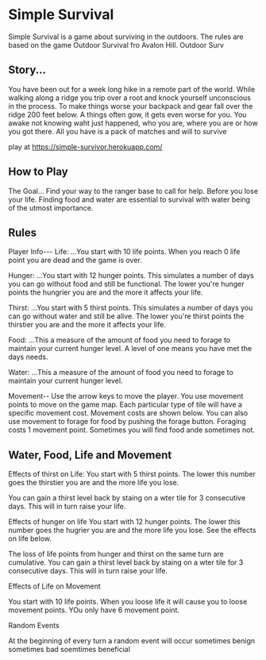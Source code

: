 # Simple Survival

Simple Survival is a game about surviving in the outdoors. The rules are based on the game Outdoor Survival fro Avalon Hill.  Outdoor Surv

## Story...

You have been out for a week long hike in a remote part of the world. While walking along a ridge you trip over a root and knock yourself unconscious in the process. To make things worse your backpack and gear fall over the ridge 200 feet below. A things often gow, it gets even worse for you.  You awake not knowing waht just happened, who you are, where you are or how you got there. All you have is a pack of matches and will to survive

play at <a>https://simple-survivor.herokuapp.com/</a>


## How to Play

The Goal...
Find your way to the ranger base to call for help. Before you lose your life.  Finding food and water are essential to survival with water being of the utmost importance.

## Rules
Player Info---
Life:  ...You start with 10 life points.  When you reach 0 life point you are dead and the game is over.

Hunger: ...You start with 12 hunger points.  This simulates a number of days you can go without food and still be functional.  The lower you're hunger points the hungrier you are and the more it affects your life.

Thirst: ...You start with 5 thirst points. This simulates a number of days you can go without water and still be alive.  The lower you're thirst points the thirstier you are and the more it affects your life. 

Food: ...This a measure of the amount of food you need to forage to maintain your current hunger level. A level of one means you have met the days needs.

Water: ...This a measure of the amount of food you need to forage to maintain your current hunger level.

Movement--
Use the arrow keys to move the player.  You use movement points to move on the game map.  Each particular type of tile will have a specific movement cost. Movement costs are shown below.  You can also use movement to forage for food by pushing the forage button.  Foraging costs 1 movement point.  Sometimes you will find food ande sometimes not.

## Water, Food, Life and Movement


Effects of thirst on Life:
You start with 5 thirst points.  The lower this number goes the thirstier you are and the more life you lose.

You can gain a thirst level back by staing on a wter tile for 3 consecutive days.  This will in turn raise your life.

Effects of hunger on life
You start with 12 hunger points.  The lower this number goes the hugrier you are and the more life you lose. See the effects on life below.

The loss of life points from hunger and thirst on the same turn are cumulative.  You can gain a thirst level back by staing on a wter tile for 3 consecutive days.  This will in turn raise your life.




Effects of Life on Movement

You start with 10 life points.  When you loose life it will cause you to loose movement points.  YOu only have 6 movement point.


Random Events

At the beginning of every turn a random event will occur sometimes benign sometimes bad  soemtimes beneficial
